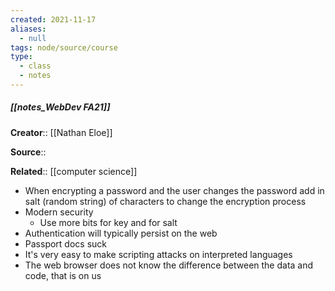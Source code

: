 ```yaml
---
created: 2021-11-17 
aliases:
  - null
tags: node/source/course
type:
  - class
  - notes
---
```


##### [[notes_WebDev FA21]]

**Creator**:: [[Nathan Eloe]]

**Source**:: 

**Related**:: [[computer science]]

- When encrypting a password and the user changes the password add in salt (random string) of characters to change the encryption process
- Modern security
	- Use more bits for key and for salt
- Authentication will typically persist on the web
- Passport docs suck
- It's very easy to make scripting attacks on interpreted languages
- The web browser does not know the difference between the data and code, that is on us
